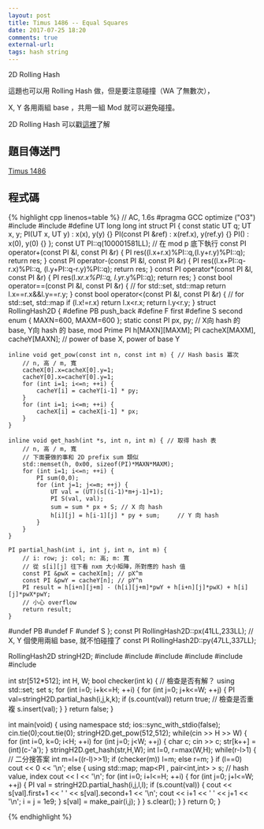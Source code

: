 ```yaml
---
layout: post
title: Timus 1486 -- Equal Squares
date: 2017-07-25 18:20
comments: true
external-url:
tags: hash string
---
```


2D Rolling Hash 

這題也可以用 Rolling Hash 做，但是要注意碰撞（WA 了無數次），

X, Y 各用兩組 base ，共用一組 Mod 就可以避免碰撞。

2D Rolling Hash 可以戳[這裡](https://peter0749.github.io/ContestCo/Rolling_Hash2D.html)了解

## 題目傳送門

[Timus 1486](http://acm.timus.ru/problem.aspx?space=1&num=1486)

## 程式碼

{% highlight cpp linenos=table %}
// AC, 1.6s
#pragma GCC optimize ("O3")
#include <cstring>
#include <functional>
#define UT long long int
struct PI {
    const static UT q;
    UT x, y;
    PI(UT x, UT y) : x(x), y(y) {}
    PI(const PI &ref) : x(ref.x), y(ref.y) {}
    PI() : x(0), y(0) {}
};
const UT PI::q(100001581LL); // 在 mod p 底下執行
const PI operator+(const PI &l, const PI &r) {
    PI res((l.x+r.x)%PI::q,(l.y+r.y)%PI::q);
    return res;
}
const PI operator-(const PI &l, const PI &r) {
    PI res((l.x+PI::q-r.x)%PI::q, (l.y+PI::q-r.y)%PI::q);
    return res;
}
const PI operator*(const PI &l, const PI &r) {
    PI res(l.x*r.x%PI::q, l.y*r.y%PI::q);
    return res;
}
const bool operator==(const PI &l, const PI &r) { // for std::set, std::map
    return l.x==r.x&&l.y==r.y;
}
const bool operator<(const PI &l, const PI &r) {  // for std::set, std::map
    if (l.x!=r.x) return l.x<r.x;
    return l.y<r.y;
}
struct RollingHash2D {
#define PB push_back
#define F first
#define S second
    enum { MAXN=600, MAXM=600 };
    static const PI px, py; // X向 hash 的 base, Y向 hash 的 base, mod Prime
    PI h[MAXN][MAXM];
    PI cacheX[MAXM], cacheY[MAXN]; // power of base X, power of base Y

    inline void get_pow(const int n, const int m) { // Hash basis 冪次
        // n, 高 / m, 寬
        cacheX[0].x=cacheX[0].y=1;
        cacheY[0].x=cacheY[0].y=1;
        for (int i=1; i<=n; ++i) {
            cacheY[i] = cacheY[i-1] * py;
        }
        for (int i=1; i<=m; ++i) {
            cacheX[i] = cacheX[i-1] * px;
        }
    }

    inline void get_hash(int *s, int n, int m) { // 取得 hash 表
        // n, 高 / m, 寬
        // 下面要做的事和 2D prefix sum 類似
        std::memset(h, 0x00, sizeof(PI)*MAXN*MAXM);
        for (int i=1; i<=n; ++i) {
            PI sum(0,0);
            for (int j=1; j<=m; ++j) {
                UT val = (UT)(s[(i-1)*m+j-1]+1);
                PI S(val, val);
                sum = sum * px + S; // X 向 hash
                h[i][j] = h[i-1][j] * py + sum;     // Y 向 hash
            }
        }
    }

    PI partial_hash(int i, int j, int n, int m) {
        // i: row; j: col; n: 高; m: 寬
        // 從 s[i][j] 往下看 nxm 大小矩陣，所對應的 hash 值
        const PI &pwX = cacheX[m]; // pX^m
        const PI &pwY = cacheY[n]; // pY^n
        PI result = h[i+n][j+m] - (h[i][j+m]*pwY + h[i+n][j]*pwX) + h[i][j]*pwX*pwY;
        // 小心 overflow
        return result;
    }
#undef PB
#undef F
#undef S
};
const PI RollingHash2D::px(41LL,233LL); // X, Y 個使用兩組 base, 就不怕碰撞了
const PI RollingHash2D::py(47LL,337LL);

RollingHash2D stringH2D;
#include <iostream>
#include <iomanip>
#include <algorithm>
#include <functional>
#include <set>
#include <map>

int str[512*512];
int H, W;
bool checker(int k) { // 檢查是否有解？
    using std::set;
    set<PI> s;
    for (int i=0; i+k<=H; ++i) {
        for (int j=0; j+k<=W; ++j) {
            PI val=stringH2D.partial_hash(i,j,k,k);
            if (s.count(val)) return true; // 檢查是否重複
            s.insert(val);
        }
    }
    return false;
}

int main(void) {
    using namespace std;
    ios::sync_with_stdio(false);
    cin.tie(0);cout.tie(0);
    stringH2D.get_pow(512,512);
    while(cin >> H >> W) {
        for (int i=0, k=0; i<H; ++i) for (int j=0; j<W; ++j) {
            char c; cin >> c;
            str[k++] = (int)(c-'a');
        }
        stringH2D.get_hash(str,H,W);
        int l=0, r=max(W,H);
        while(r-l>1) { // 二分搜答案
            int m=l+((r-l)>>1);
            if (checker(m)) l=m;
            else r=m;
        }
        if (l==0) cout << 0 << '\n';
        else {
            using std::map;
            map<PI , pair<int,int> > s; // hash value, index
            cout << l << '\n';
            for (int i=0; i+l<=H; ++i) {
                for (int j=0; j+l<=W; ++j) {
                    PI val = stringH2D.partial_hash(i,j,l,l);
                    if (s.count(val)) {
                        cout << s[val].first+1 << ' ' << s[val].second+1 << '\n';
                        cout << i+1 << ' ' << j+1 << '\n';
                        i = j = 1e9;
                    }
                    s[val] = make_pair(i,j);
                }
            }
            s.clear();
        }
    }
    return 0;
}

{% endhighlight %}

